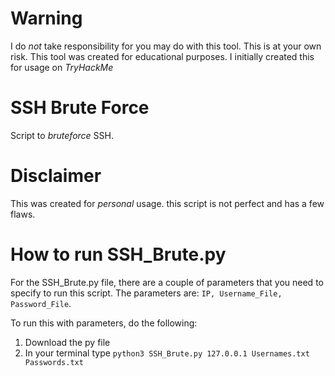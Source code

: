 # Warning
I do *not* take responsibility for you may do with this tool. This is at your own risk. This tool was created for educational purposes. I initially created this for usage on *TryHackMe*

# SSH Brute Force

Script to *bruteforce* SSH.

# Disclaimer
This was created for *personal* usage. this script is not perfect and has a few flaws.

# How to run SSH_Brute.py
For the SSH_Brute.py file, there are a couple of parameters that you need to specify to run this script. The parameters are:
`IP, Username_File, Password_File`. 

To run this with parameters, do the following:
1) Download the py file
2) In your terminal type `python3 SSH_Brute.py 127.0.0.1 Usernames.txt Passwords.txt`
